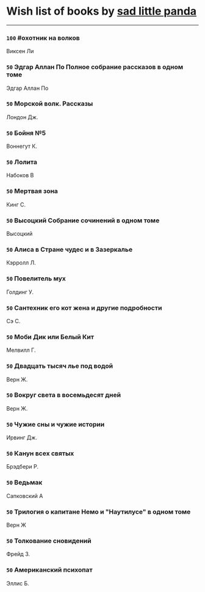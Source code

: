 # Wish list of books by [sad little panda](https://www.facebook.com/app_scoped_user_id/1882525281990290/)
---

### `100` #охотник на волков
Виксен Ли

### `50` Эдгар Аллан По Полное собрание рассказов в одном томе
Эдгар Аллан По

### `50` Морской волк. Рассказы
Лондон Дж.

### `50` Бойня №5
Воннегут К.

### `50` Лолита
Набоков В

### `50` Мертвая зона
Кинг С.

### `50` Высоцкий Собрание сочинений в одном томе
Высоцкий

### `50` Алиса в Стране чудес и в Зазеркалье
Кэрролл Л.

### `50` Повелитель мух
Голдинг У.

### `50` Сантехник его кот жена и другие подробности
Сэ С.

### `50` Моби Дик или Белый Кит
Мелвилл Г.

### `50` Двадцать тысяч лье под водой
Верн Ж.

### `50` Вокруг света в восемьдесят дней
Верн Ж.

### `50` Чужие сны и чужие истории
Ирвинг Дж.

### `50` Канун всех святых
Брэдбери Р.

### `50` Ведьмак
Сапковский А

### `50` Трилогия о капитане Немо и "Наутилусе" в одном томе
Верн Ж

### `50` Толкование сновидений
Фрейд З.

### `50` Американский психопат
Эллис Б.

